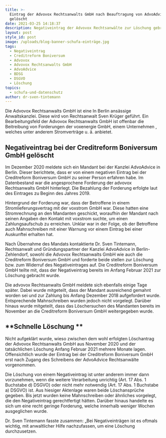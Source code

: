 ```yaml
---
title: >-
  Eintrag der Advovox Rechtsanwalts GmbH nach Beauftragung von AdvoAdvice
  gelöscht
date: 2021-03-25 14:18:37
description: Negativeintrag der Advovox Rechtsanwälte zur Löschung gebracht
layout: post
style_id: post
image: /uploads/blog-banner-schufa-einträge.jpg
tags:
  - Negativeintrag
  - Creditreform Boniversum
  - Advovox
  - Advovox Rechtsanwalts GmbH
  - AdvoAdvice
  - BDSG
  - DSGVO
  - Löschung
topics:
  - schufa-und-datenschutz
author: dr-sven-tintemann
---
```

Die Advovox Rechtsanwalts GmbH ist eine In Berlin ansässige Anwaltskanzlei. Diese wird von Rechtsanwalt Sven Krüger geführt. Ein Bearbeitungsfeld der Advovox Rechtsanwalts GmbH ist offenbar die Beitreibung von Forderungen der voxenergie GmbH, einem Unternehmen , welches unter anderem Stromverträge u. ä. anbietet.

## **Negativeintrag bei der Creditreform Boniversum GmbH gelöscht**

Im Dezember 2020 meldete sich ein Mandant bei der Kanzlei AdvoAdvice in Berlin. Dieser berichtete, dass er von einem negativen Eintrag bei der Creditreform Boniversum GmbH zu seiner Person erfahren habe. Im Datenbestand war die angesprochene Forderung der advovox Rechtsanwalts GmbH hinterlegt. Die Bezahlung der Forderung erfolgte laut des Eintrages zu Beginn des Jahres 2019.

Hintergrund der Forderung war, dass der Betroffene in einem Stromlieferungsvertrag mit der voxstrom GmbH war. Diese hatten eine Stromrechnung an den Mandanten geschickt, woraufhin der Mandant nach seinen Angaben den Kontakt mit voxstrom suchte, um einen Zahlungsaufschub zu erreichen. Unklar war in der Folge, ob der Betroffene auch Mahnschreiben mit einer Warnung vor einem Eintrag bei einer Auskunftei erhalten hat.

Nach Übernahme des Mandats kontaktierte Dr. Sven Tintemann, Rechtsanwalt und Gründungspartner der Kanzlei AdvoAdvice in Berlin-Zehlendorf, sowohl die Advovox Rechtsanwalts GmbH wie auch die Creditreform Boniversum GmbH und forderte beide stellen zur Löschung bzw. zum Widerruf des Negativeintrages auf. Die Creditreform Boniversum GmbH teilte mit, dass der Negativeintrag bereits im Anfang Februar 2021 zur Löschung gebracht wurde.

Die advovox Rechtsanwalts GmbH meldete sich ebenfalls einige Tage später. Dabei wurde mitgeteilt, dass der Mandant ausreichend gemahnt worden sei und zur Zahlung bis Anfang Dezember 2018 aufgefordert wurde. Entsprechende Mahnschreiben wurden jedoch nicht vorgelegt. Darüber hinaus wurde mitgeteilt, dass das Löschersuchen des Mandanten bereits im November an die Creditreform Boniversum GmbH weitergegeben wurde.

## **Schnelle Löschung **

Nicht aufgeklärt wurde, wieso zwischen dem wohl erfolgten Löschantrag der Advovox Rechtsanwalts GmbH aus November 2020 und der tatsächlichen Löschung Anfang Februar 2021 mehrere Monate lagen. Offensichtlich wurde der Eintrag bei der Creditreform Boniversum GmbH erst nach Zugang des Schreibens der AdvoAdvice Rechtsanwälte vorgenommen.

Die Löschung von einem Negativeintrag ist unter anderem immer dann vorzunehmen, wenn die weitere Verarbeitung unrichtig (Art. 17 Abs. 1 Buchstabe d) DSGVO) oder nicht mehr notwendig (Art. 17 Abs. 1 Buchstabe a) DSGVO) ist. Aus hiesiger Aktenlage waren beide Löschansprüche gegeben. Bis jetzt wurden keine Mahnschreiben oder ähnliches vorgelegt, die den Negativeintrag gerechtfertigt hätten. Darüber hinaus handelte es sich um eine recht geringe Forderung, welche innerhalb weniger Wochen ausgeglichen wurde.

Dr. Sven Tintemann fasste zusammen: „Bei Negativeinträgen ist es oftmals wichtig, mit anwaltlicher Hilfe nachzufassen, um eine Löschung durchzusetzen.

&nbsp;
